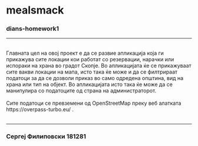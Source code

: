 # mealsmack

<h3>dians-homework1</h3>

<hr>
<br>
Главната цел на овој проект е да се развие апликација која ги прикажува сите локации кои работат со резервации, нарачки или испораки на храна во градот Скопје. Во апликацијата ќе се прикажуваат сите вакви локации на мапа, исто така ќе може и да се филтрираат податоци за да се дозволи приказ во само одредена општина, вид на храна или тип на објект. Во апликацијата исто така ќе може да се манипулира со податоците од страна на администраторот.
<br>
<br>
Сите податоци се превземени од  OpenStreetMap преку веб алатката https://overpass-turbo.eu/ .
<br>
<br>
<hr>

<h3>Сергеј Филиповски 181281</h3>
